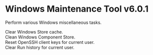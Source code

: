 # Windows Maintenance Tool v6.0.1
Perform various Windows miscellaneous tasks.

Clear Windows Store cache.  
Clean Windows Component Store.  
Reset OpenSSH client keys for current user.  
Clear Run history for current user.
